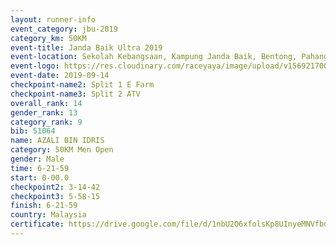```yaml
---
layout: runner-info 
event_category: jbu-2019 
category_km: 50KM 
event-title: Janda Baik Ultra 2019
event-location: Sekolah Kebangsaan, Kampung Janda Baik, Bentong, Pahang, Malaysia 
event-logo: https://res.cloudinary.com/raceyaya/image/upload/v1569217009/logo/janda-baik_vch1pc.jpg 
event-date: 2019-09-14 
checkpoint-name2: Split 1 E Farm 
checkpoint-name3: Split 2 ATV 
overall_rank: 14
gender_rank: 13
category_rank: 9
bib: 51064
name: AZALI BIN IDRIS
category: 50KM Men Open
gender: Male
time: 6-21-59
start: 0-00.0
checkpoint2: 3-14-42
checkpoint3: 5-58-15
finish: 6-21-59
country: Malaysia
certificate: https://drive.google.com/file/d/1nbU2O6xfolsKp8UInyeMNVfbdBunH4Ha/view?usp=sharing
---
```

